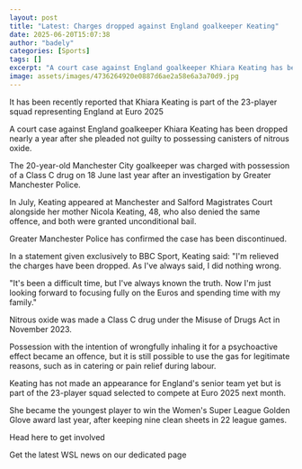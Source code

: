 ```yaml
---
layout: post
title: "Latest: Charges dropped against England goalkeeper Keating"
date: 2025-06-20T15:07:38
author: "badely"
categories: [Sports]
tags: []
excerpt: "A court case against England goalkeeper Khiara Keating has been dropped nearly a year after she pleaded not guilty to possessing canisters of nitrous "
image: assets/images/4736264920e0887d6ae2a58e6a3a70d9.jpg
---
```


It has been recently reported that Khiara Keating is part of the 23-player squad representing England at Euro 2025

A court case against England goalkeeper Khiara Keating has been dropped nearly a year after she pleaded not guilty to possessing canisters of nitrous oxide. 

The 20-year-old Manchester City goalkeeper was charged with possession of a Class C drug on 18 June last year after an investigation by Greater Manchester Police.

In July, Keating appeared at Manchester and Salford Magistrates Court alongside her mother Nicola Keating, 48, who also denied the same offence, and both were granted unconditional bail.

Greater Manchester Police has confirmed the case has been discontinued.

In a statement given exclusively to BBC Sport, Keating said: "I'm relieved the charges have been dropped. As I've always said, I did nothing wrong. 

"It's been a difficult time, but I've always known the truth. Now I'm just looking forward to focusing fully on the Euros and spending time with my family."

Nitrous oxide was made a Class C drug under the Misuse of Drugs Act in November 2023.

Possession with the intention of wrongfully inhaling it for a psychoactive effect became an offence, but it is still possible to use the gas for legitimate reasons, such as in catering or pain relief during labour.

Keating has not made an appearance for England's senior team yet but is part of the 23-player squad selected to compete at Euro 2025 next month.

She became the youngest player to win the Women's Super League Golden Glove award last year, after keeping nine clean sheets in 22 league games.

Head here to get involved

Get the latest WSL news on our dedicated page

